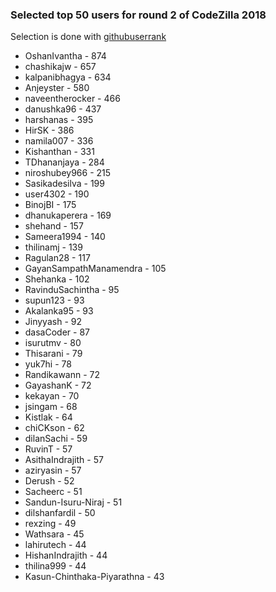 ### Selected top 50 users for round 2 of CodeZilla 2018

Selection is done with [githubuserrank](https://github.com/mozillauwu/githubuserrank)

- OshanIvantha - 874
- chashikajw - 657
- kalpanibhagya - 634
- Anjeyster - 580
- naveentherocker - 466
- danushka96 - 437
- harshanas - 395
- HirSK - 386
- namila007 - 336
- Kishanthan - 331
- TDhananjaya - 284
- niroshubey966 - 215
- Sasikadesilva - 199
- user4302 - 190
- BinojBI - 175
- dhanukaperera - 169
- shehand - 157
- Sameera1994 - 140
- thilinamj - 139
- Ragulan28 - 117
- GayanSampathManamendra - 105
- Shehanka - 102
- RavinduSachintha - 95
- supun123 - 93
- Akalanka95 - 93
- Jinyyash - 92
- dasaCoder - 87
- isurutmv - 80
- Thisarani - 79
- yuk7hi - 78
- Randikawann - 72
- GayashanK - 72
- kekayan - 70
- jsingam - 68
- Kistlak - 64
- chiCKson - 62
- dilanSachi - 59
- RuvinT - 57
- AsithaIndrajith - 57
- aziryasin - 57
- Derush - 52
- Sacheerc - 51
- Sandun-Isuru-Niraj - 51
- dilshanfardil - 50
- rexzing - 49
- Wathsara - 45
- lahirutech - 44
- HishanIndrajith - 44
- thilina999 - 44
- Kasun-Chinthaka-Piyarathna - 43
